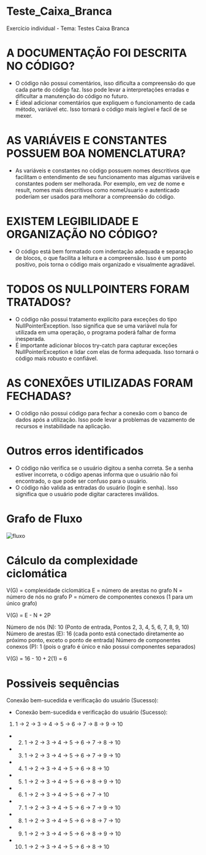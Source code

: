 # Teste_Caixa_Branca
Exercício individual - Tema: Testes Caixa Branca

# A DOCUMENTAÇÃO FOI DESCRITA NO CÓDIGO?
* O código não possui comentários, isso dificulta a compreensão do que cada parte do código faz. Isso pode levar a interpretações erradas e dificultar a manutenção do código no futuro.
* É ideal adicionar comentários que expliquem o funcionamento de cada método, variável etc. Isso tornará o código mais legível e facil de se mexer.

# AS VARIÁVEIS E CONSTANTES POSSUEM BOA NOMENCLATURA?
* As variáveis e constantes no código possuem nomes descritivos que facilitam o entendimento de seu funcionamento mas algumas variáveis e constantes podem ser melhorada. Por exemplo, em vez de nome e result, nomes mais descritivos como nomeUsuario e autenticado poderiam ser usados para melhorar a compreensão do código.

#  EXISTEM LEGIBILIDADE E ORGANIZAÇÃO NO CÓDIGO?
* O código está bem formatado com indentação adequada e separação de blocos, o que facilita a leitura e a compreensão. Isso é um ponto positivo, pois torna o código mais organizado e visualmente agradável.

# TODOS OS NULLPOINTERS FORAM TRATADOS?
* O código não possui tratamento explícito para exceções do tipo NullPointerException. Isso significa que se uma variável nula for utilizada em uma operação, o programa poderá falhar de forma inesperada.
* É importante adicionar blocos try-catch para capturar exceções NullPointerException e lidar com elas de forma adequada. Isso tornará o código mais robusto e confiável.

# AS CONEXÕES UTILIZADAS FORAM FECHADAS?
* O código não possui código para fechar a conexão com o banco de dados após a utilização. Isso pode levar a problemas de vazamento de recursos e instabilidade na aplicação.

# Outros erros identificados
* O código não verifica se o usuário digitou a senha correta. Se a senha estiver incorreta, o código apenas informa que o usuário não foi encontrado, o que pode ser confuso para o usuário.
* O código não valida as entradas do usuário (login e senha). Isso significa que o usuário pode digitar caracteres inválidos.


# Grafo de Fluxo
![fluxo](https://github.com/augustocaio95/Teste_Caixa_Branca/assets/124223509/14dbfc13-85e1-499a-b16b-4dc9743303ff)

# Cálculo da complexidade ciclomática

V(G) = complexidade ciclomática
E = número de arestas no grafo
N = número de nós no grafo
P = número de componentes conexos (1 para um único grafo)

V(G) = E - N + 2P

Número de nós (N): 10 (Ponto de entrada, Pontos 2, 3, 4, 5, 6, 7, 8, 9, 10)
Número de arestas (E): 16 (cada ponto está conectado diretamente ao próximo ponto, exceto o ponto de entrada)
Número de componentes conexos (P): 1 (pois o grafo é único e não possui componentes separados)

V(G) = 16 - 10 + 2(1) = 6

# Possiveis sequências

Conexão bem-sucedida e verificação do usuário (Sucesso):
* Conexão bem-sucedida e verificação do usuário (Sucesso):
1. 1 -> 2 -> 3 -> 4 -> 5 -> 6 -> 7 -> 8 -> 9 -> 10
   
* 2. 1 -> 2 -> 3 -> 4 -> 5 -> 6 -> 7 -> 8 -> 10
* 3. 1 -> 2 -> 3 -> 4 -> 5 -> 6 -> 7 -> 9 -> 10
* 4. 1 -> 2 -> 3 -> 4 -> 5 -> 6 -> 8 -> 10
* 5. 1 -> 2 -> 3 -> 4 -> 5 -> 6 -> 8 -> 9 -> 10
* 6. 1 -> 2 -> 3 -> 4 -> 5 -> 6 -> 7 -> 10
* 7. 1 -> 2 -> 3 -> 4 -> 5 -> 6 -> 7 -> 9 -> 10
* 8. 1 -> 2 -> 3 -> 4 -> 5 -> 6 -> 8 -> 7 -> 10
* 9. 1 -> 2 -> 3 -> 4 -> 5 -> 6 -> 8 -> 9 -> 10
* 10. 1 -> 2 -> 3 -> 4 -> 5 -> 6 -> 8 -> 10
